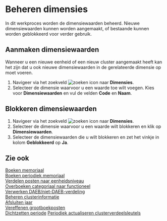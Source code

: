 # Beheren dimensies

In dit werkproces worden de dimensiewaarden beheerd. Nieuwe dimensiewaarden kunnen worden aangemaakt, of bestaande kunnen worden geblokkeerd voor verder gebruik.

## Aanmaken dimensiewaarden

Wanneer u een nieuwe eenheid of een nieuw cluster aangemaakt heeft kan het zijn dat u ook nieuwe dimensiewaarden in de gerelateerde dimensie op moet voeren.

1. Navigeer via het zoekveld ![zoeken icon](/assets/images/zoeken.png "zoeken icon") naar **Dimensies**.
2. Selecteer de dimensie waarvoor u een waarde toe wilt voegen. Kies voor **Dimensiewaarden** en vul de velden **Code** en **Naam**.

## Blokkeren dimensiewaarden

1. Navigeer via het zoekveld ![zoeken icon](/assets/images/zoeken.png "zoeken icon") naar **Dimensies**.
2. Selecteer de dimensie waarvoor u een waarde wilt blokkeren en klik op **Dimensiewaarden**.
3. Selecteer de dimensiewaarden die u wilt blokkeren en zet het vinkje in kolom **Geblokkeerd** op **Ja**.

## Zie ook

[Boeken memoriaal](../boeken-memoriaal/)  
[Boeken periodiek memoriaal](../boeken-periodiek-memoriaal/)  
[Verdelen posten naar eenheidsniveau](../verdelen-posten-naar-eenheidsniveau/)  
[Overboeken categoriaal naar functioneel](../overboeken-categoriaal-naar-functioneel/)  
[Verwerken DAEB/niet-DAEB-verdeling](../verwerken-daeb-niet-daeb-verdeling/)  
[Beheren clusterinformatie](../beheren-clusterinformatie/)  
[Afsluiten jaar](../afsluiten-jaar/)  
[Vereffenen grootboekposten](../vereffenen-grootboekposten/)  
[Dichtzetten periode](../dichtzetten-periode/)
[Periodiek actualiseren clusterverdeelsleutels](../periodiek-actualiseren-clusterverdeelsleutels/)
